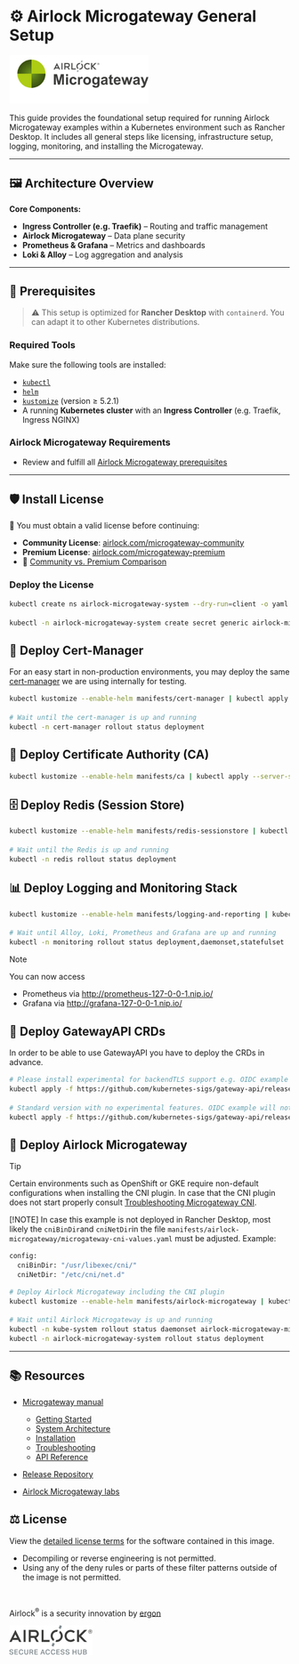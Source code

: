 # ⚙️ Airlock Microgateway General Setup

<p align="left">
  <img src="https://raw.githubusercontent.com/airlock/microgateway/main/media/Microgateway_Labeled_AlignRight.svg" alt="Microgateway Logo" width="250">
</p>

This guide provides the foundational setup required for running Airlock Microgateway examples within a Kubernetes environment such as Rancher Desktop. It includes all general steps like licensing, infrastructure setup, logging, monitoring, and installing the Microgateway.

---

## 🖼️ Architecture Overview

**Core Components:**

- **Ingress Controller (e.g. Traefik)** – Routing and traffic management
- **Airlock Microgateway** – Data plane security
- **Prometheus & Grafana** – Metrics and dashboards
- **Loki & Alloy** – Log aggregation and analysis

---

## 🧰 Prerequisites

> ⚠️ This setup is optimized for **Rancher Desktop** with `containerd`. You can adapt it to other Kubernetes distributions.

### Required Tools

Make sure the following tools are installed:

- [`kubectl`](https://kubernetes.io/docs/reference/kubectl/overview/)
- [`helm`](https://helm.sh/docs/intro/install/)
- [`kustomize`](https://kustomize.io) (version ≥ 5.2.1)
- A running **Kubernetes cluster** with an **Ingress Controller** (e.g. Traefik, Ingress NGINX)

### Airlock Microgateway Requirements

- Review and fulfill all [Airlock Microgateway prerequisites](https://docs.airlock.com/microgateway/latest/#data/1660804711882.html)

---

## 🛡️ Install License

📝 You must obtain a valid license before continuing:

- **Community License**: [airlock.com/microgateway-community](https://airlock.com/en/microgateway-community)
- **Premium License**: [airlock.com/microgateway-premium](https://airlock.com/en/microgateway-premium)
- 📘 [Community vs. Premium Comparison](https://docs.airlock.com/microgateway/latest/#data/1675772882054.html)

### Deploy the License

```bash
kubectl create ns airlock-microgateway-system --dry-run=client -o yaml | kubectl apply -f -

kubectl -n airlock-microgateway-system create secret generic airlock-microgateway-license --from-file=microgateway-license.txt --dry-run=client -o yaml | kubectl apply -f -
```

## 📜 Deploy Cert-Manager

For an easy start in non-production environments, you may deploy the same [cert-manager](https://cert-manager.io/) we are using internally for testing.

```bash
kubectl kustomize --enable-helm manifests/cert-manager | kubectl apply --server-side -f -

# Wait until the cert-manager is up and running
kubectl -n cert-manager rollout status deployment
```

## 📜 Deploy Certificate Authority (CA)

```bash
kubectl kustomize --enable-helm manifests/ca | kubectl apply --server-side -f -
```

## 🗄️ Deploy Redis (Session Store)

```bash
kubectl kustomize --enable-helm manifests/redis-sessionstore | kubectl apply --server-side -f -

# Wait until the Redis is up and running
kubectl -n redis rollout status deployment
```

## 📊 Deploy Logging and Monitoring Stack

```bash
kubectl kustomize --enable-helm manifests/logging-and-reporting | kubectl apply --server-side -f -

# Wait until Alloy, Loki, Prometheus and Grafana are up and running
kubectl -n monitoring rollout status deployment,daemonset,statefulset
```

> [!NOTE]
> You can now access
>
> * Prometheus via http://prometheus-127-0-0-1.nip.io/
> * Grafana via http://grafana-127-0-0-1.nip.io/

## 🧩 Deploy GatewayAPI CRDs

In order to be able to use GatewayAPI you have to deploy the CRDs in advance.

```bash
# Please install experimental for backendTLS support e.g. OIDC example
kubectl apply -f https://github.com/kubernetes-sigs/gateway-api/releases/download/v1.3.0/experimental-install.yaml

# Standard version with no experimental features. OIDC example will not work with it or needs to be manually adjusted.
kubectl apply -f https://github.com/kubernetes-sigs/gateway-api/releases/download/v1.3.0/standard-install.yaml
```

## 🚀 Deploy Airlock Microgateway

> [!TIP]
> Certain environments such as OpenShift or GKE require non-default configurations when installing the CNI plugin. In case that the CNI plugin does not start properly consult [Troubleshooting Microgateway CNI](https://docs.airlock.com/microgateway/latest/#data/1710781909882.html).

[!NOTE]
In case this example is not deployed in Rancher Desktop, most likely the `cniBinDir`and `cniNetDir`in the file `manifests/airlock-microgateway/microgateway-cni-values.yaml` must be adjusted.
Example:

```sh
config:
  cniBinDir: "/usr/libexec/cni/"
  cniNetDir: "/etc/cni/net.d"
```

```bash
# Deploy Airlock Microgateway including the CNI plugin
kubectl kustomize --enable-helm manifests/airlock-microgateway | kubectl apply -f -

# Wait until Airlock Microgateway is up and running
kubectl -n kube-system rollout status daemonset airlock-microgateway-microgateway-cni
kubectl -n airlock-microgateway-system rollout status deployment
```

---

## 📚 Resources

* [Microgateway manual](https://docs.airlock.com/microgateway/latest/)
   * [Getting Started](https://docs.airlock.com/microgateway/latest/#data/1660804708742.html)
   * [System Architecture](https://docs.airlock.com/microgateway/latest/#data/1660804709650.html)
   * [Installation](https://docs.airlock.com/microgateway/latest/#data/1660804708713.html)
   * [Troubleshooting](https://docs.airlock.com/microgateway/latest/#data/1659430054787.html)
   * [API Reference](https://docs.airlock.com/microgateway/latest/index/api/crds/index.html)

* [Release Repository](https://github.com/airlock/microgateway)
* [Airlock Microgateway labs](https://airlock.instruqt.com/pages/airlock-microgateway-labs)

## ⚖️ License

View the [detailed license terms](https://www.airlock.com/en/airlock-license) for the software contained in this image.

* Decompiling or reverse engineering is not permitted.
* Using any of the deny rules or parts of these filter patterns outside of the image is not permitted.

</details>
<br>

Airlock<sup>&#174;</sup> is a security innovation by [ergon](https://www.ergon.ch/en)

<!-- Airlock SAH Logo (different image for light/dark mode) -->

<a href="https://www.airlock.com/en/secure-access-hub/">
<picture>
    <source media="(prefers-color-scheme: dark)"
        srcset="https://raw.githubusercontent.com/airlock/microgateway/main/media/Airlock_Logo_Negative.png">
    <source media="(prefers-color-scheme: light)"
        srcset="https://raw.githubusercontent.com/airlock/microgateway/main/media/Airlock_Logo.png">
    <img alt="Airlock Secure Access Hub" src="https://raw.githubusercontent.com/airlock/microgateway/main/media/Airlock_Logo.png" width="150">
</picture>
</a>
